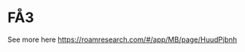 # FÅ3
See more here https://roamresearch.com/#/app/MB/page/HuudPjbnh

<!-- #service/research-idea #service -->

<!-- {BearID:77B5ED7F-110F-437C-A2A5-C082193D8FDF-15756-0000130BB193BE52} -->
